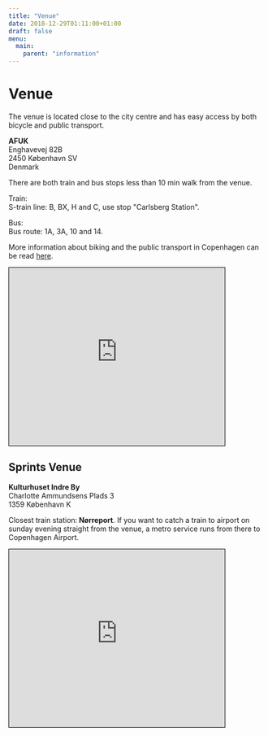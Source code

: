 ```yaml
---
title: "Venue"
date: 2018-12-29T01:11:00+01:00
draft: false
menu:
  main:
    parent: "information"
---
```


# Venue

The venue is located close to the city centre and has easy access by both bicycle and public transport.

**AFUK**<br/>
Enghavevej 82B<br/>
2450 København SV<br/>
Denmark

There are both train and bus stops less than 10 min walk from the venue.

Train:<br/>
S-train line: B, BX, H and C, use stop "Carlsberg Station".

Bus:<br/>
Bus route: 1A, 3A, 10 and 14.

More information about biking and the public transport in Copenhagen can be read [here](/copenhagen/).

<iframe width="425" height="350" frameborder="0" scrolling="no" marginheight="0" marginwidth="0" src="https://www.openstreetmap.org/export/embed.html?bbox=12.532610893249513%2C55.658681377526804%2C12.547609806060791%2C55.665168978981626&amp;layer=mapnik&amp;marker=55.66192531267102%2C12.540110349655151" style="border: 1px solid black"></iframe>

## Sprints Venue

**Kulturhuset Indre By**<br>
Charlotte Ammundsens Plads 3<br>
1359 København K

Closest train station:<strong> Nørreport</strong>. If you want to catch a train to airport on sunday evening straight from the venue, a metro service runs from there to Copenhagen Airport.

<iframe width="425" height="350" frameborder="0" scrolling="no" marginheight="0" marginwidth="0" src="https://www.openstreetmap.org/export/embed.html?bbox=12.548875808715822%2C55.67702785813561%2C12.57887363433838%2C55.68999590392484&amp;layer=mapnik&amp;marker=55.68351241853923%2C12.5638747215271" style="border: 1px solid black"></iframe>

